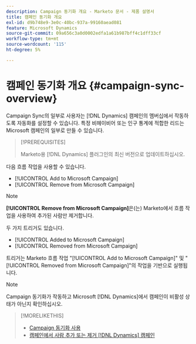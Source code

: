 ```yaml
---
description: Campaign 동기화 개요 - Marketo 문서 - 제품 설명서
title: 캠페인 동기화 개요
exl-id: d9b748e9-3e0c-40bc-937a-99160aead081
feature: Microsoft Dynamics
source-git-commit: 09a656c3a0d0002edfa1a61b987bff4c1dff33cf
workflow-type: tm+mt
source-wordcount: '115'
ht-degree: 5%

---
```


# 캠페인 동기화 개요 {#campaign-sync-overview}

Campaign Sync의 일부로 사용자는 [!DNL Dynamics] 캠페인의 멤버십에서 작동하도록 자동화를 설정할 수 있습니다. 특정 비헤이비어 또는 인구 통계에 적합한 리드는 Microsoft 캠페인의 일부로 만들 수 있습니다.

>[!PREREQUISITES]
>
>Marketo용 [!DNL Dynamics] 플러그인의 최신 버전으로 업데이트하십시오.

다음 흐름 작업을 사용할 수 있습니다.

* [!UICONTROL Add to Microsoft Campaign]
* [!UICONTROL Remove from Microsoft Campaign]

>[!NOTE]
>
>**[!UICONTROL Remove from Microsoft Campaign]**&#x200B;은(는) Marketo에서 흐름 작업을 사용하여 추가된 사람만 제거합니다.

두 가지 트리거도 있습니다.

* [!UICONTROL Added to Microsoft Campaign]
* [!UICONTROL Removed from Microsoft Campaign]

트리거는 Marketo 흐름 작업 &quot;[!UICONTROL Add to Microsoft Campaign]&quot; 및 &quot;[!UICONTROL Removed from Microsoft Campaign]&quot;의 작업을 기반으로 실행됩니다.

>[!NOTE]
>
>Campaign 동기화가 작동하고 Microsoft [!DNL Dynamics]에서 캠페인이 비활성 상태가 아닌지 확인하십시오.

>[!MORELIKETHIS]
>
>* [Campaign 동기화 사용](/help/marketo/product-docs/crm-sync/microsoft-dynamics-sync/microsoft-dynamics-sync-details/enable-campaign-sync.md)
>* [캠페인에서 사람 추가 또는 제거 [!DNL Dynamics] 캠페인](/help/marketo/product-docs/core-marketo-concepts/smart-campaigns/microsoft-dynamics-flow-actions/add-or-remove-people-from-your-dynamics-campaign.md)
